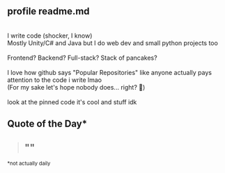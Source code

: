 ## profile readme.md
<br>
I write code (shocker, I know)
<br>
Mostly Unity/C# and Java but I do web dev and small python projects too
<br>
<br>
Frontend? Backend? Full-stack? Stack of pancakes?
<br>
<br>
I love how github says "Popular Repositories" like anyone actually pays attention to the code i write lmao
<br>
(For my sake let's hope nobody does... right? 👀)
<br>
<br>
look at the pinned code it's cool and stuff idk

## Quote of the Day* 

> ""
> <br>
>  -

<sub> *not actually daily </sub>


<!--
**ASquidboi/asquidboi** is a ✨ _special_ ✨ repository because its `README.md` (this file) appears on your GitHub profile.

Here are some ideas to get you started:

- 🔭 I’m currently working on ...
- 🌱 I’m currently learning ...
- 👯 I’m looking to collaborate on ...
- 🤔 I’m looking for help with ...
- 💬 Ask me about ...
- 📫 How to reach me: ...
- 😄 Pronouns: ...
- ⚡ Fun fact: ...
-->
